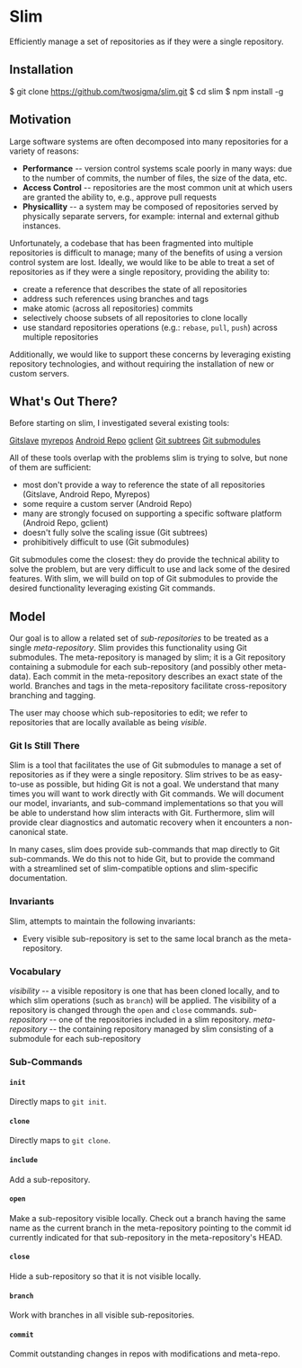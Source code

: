 <!--
    Copyright (c) 2016, Two Sigma Open Source
    All rights reserved.

    Redistribution and use in source and binary forms, with or without
    modification, are permitted provided that the following conditions are met:

    * Redistributions of source code must retain the above copyright notice,
      this list of conditions and the following disclaimer.

    * Redistributions in binary form must reproduce the above copyright notice,
      this list of conditions and the following disclaimer in the documentation
      and/or other materials provided with the distribution.

    * Neither the name of slim nor the names of its
      contributors may be used to endorse or promote products derived from
      this software without specific prior written permission.

    THIS SOFTWARE IS PROVIDED BY THE COPYRIGHT HOLDERS AND CONTRIBUTORS "AS IS"
    AND ANY EXPRESS OR IMPLIED WARRANTIES, INCLUDING, BUT NOT LIMITED TO, THE
    IMPLIED WARRANTIES OF MERCHANTABILITY AND FITNESS FOR A PARTICULAR PURPOSE
    ARE DISCLAIMED. IN NO EVENT SHALL THE COPYRIGHT HOLDER OR CONTRIBUTORS BE
    LIABLE FOR ANY DIRECT, INDIRECT, INCIDENTAL, SPECIAL, EXEMPLARY, OR
    CONSEQUENTIAL DAMAGES (INCLUDING, BUT NOT LIMITED TO, PROCUREMENT OF
    SUBSTITUTE GOODS OR SERVICES; LOSS OF USE, DATA, OR PROFITS; OR BUSINESS
    INTERRUPTION) HOWEVER CAUSED AND ON ANY THEORY OF LIABILITY, WHETHER IN
    CONTRACT, STRICT LIABILITY, OR TORT (INCLUDING NEGLIGENCE OR OTHERWISE)
    ARISING IN ANY WAY OUT OF THE USE OF THIS SOFTWARE, EVEN IF ADVISED OF THE
    POSSIBILITY OF SUCH DAMAGE.
-->

# Slim

Efficiently manage a set of repositories as if they were a single repository.

## Installation

$ git clone https://github.com/twosigma/slim.git
$ cd slim
$ npm install -g

## Motivation

Large software systems are often decomposed into many repositories for a
variety of reasons:

- __Performance__ --  version control systems scale poorly in many ways: due to
  the number of commits, the number of files, the size of the data, etc.
- __Access Control__ -- repositories are the most common unit at which users
  are granted the ability to, e.g., approve pull requests
- __Physicallity__ -- a system may be composed of repositories served by
  physically separate servers, for example: internal and external github
  instances.

Unfortunately, a codebase that has been fragmented into multiple repositories
is difficult to manage; many of the benefits of using a version control system
are lost.  Ideally, we would like to be able to treat a set of repositories as
if they were a single repository, providing the ability to:

- create a reference that describes the state of all repositories
- address such references using branches and tags
- make atomic (across all repositories) commits
- selectively choose subsets of all repositories to clone locally
- use standard repositories operations (e.g.: `rebase`, `pull`, `push`) across
  multiple repositories

Additionally, we would like to support these concerns by leveraging existing
repository technologies, and without requiring the installation of new or
custom servers.

## What's Out There?

Before starting on slim, I investigated several existing tools:

[Gitslave](http://gitslave.sourceforge.net)
[myrepos](https://myrepos.branchable.com)
[Android Repo](https://source.android.com/source/using-repo.html)
[gclient](http://dev.chromium.org/developers/how-tos/depottools#TOC-gclient)
[Git subtrees](https://git-scm.com/book/en/v1/Git-Tools-Subtree-Merging)
[Git submodules](https://git-scm.com/docs/git-submodule)

All of these tools overlap with the problems slim is trying to solve, but none
of them are sufficient:

- most don't provide a way to reference the state of all repositories
  (Gitslave, Android Repo, Myrepos)
- some require a custom server (Android Repo)
- many are strongly focused on supporting a specific software platform (Android
  Repo, gclient)
- doesn't fully solve the scaling issue (Git subtrees)
- prohibitively difficult to use (Git submodules)

Git submodules come the closest: they do provide the technical ability to solve
the problem, but are very difficult to use and lack some of the desired
features.  With slim, we will build on top of Git submodules to provide the
desired functionality leveraging existing Git commands.

## Model

Our goal is to allow a related set of *sub-repositories* to be treated as a
single *meta-repository*.  Slim provides this functionality using Git
submodules.  The meta-repository is managed by slim; it is a Git repository
containing a submodule for each sub-repository (and possibly other meta-data).
Each commit in the meta-repository describes an exact state of the world.
Branches and tags in the meta-repository facilitate cross-repository branching
and tagging.

The user may choose which sub-repositories to edit; we refer to repositories
that are locally available as being *visible*.

### Git Is Still There

Slim is a tool that facilitates the use of Git submodules to manage a set of
repositories as if they were a single repository.  Slim strives to be as
easy-to-use as possible, but hiding Git is not a goal.  We understand that many
times you will want to work directly with Git commands.  We will document our
model, invariants, and sub-command implementations so that you will be able to
understand how slim interacts with Git.  Furthermore, slim will provide clear
diagnostics and automatic recovery when it encounters a non-canonical state.

In many cases, slim does provide sub-commands that map directly to Git
sub-commands.  We do this not to hide Git, but to provide the command with a
streamlined set of slim-compatible options and slim-specific documentation.

### Invariants

Slim, attempts to maintain the following invariants:

- Every visible sub-repository is set to the same local branch as the
  meta-repository.

### Vocabulary

*visibility* -- a visible repository is one that has been cloned locally, and
to which slim operations (such as `branch`) will be applied.  The visibility
of a repository is changed through the `open` and `close` commands.
*sub-repository* -- one of the repositories included in a slim repository.
*meta-repository* -- the containing repository managed by slim consisting of a
submodule for each sub-repository

### Sub-Commands

#### `init`

Directly maps to `git init`.

#### `clone`

Directly maps to `git clone`.

#### `include`

Add a sub-repository.

#### `open`

Make a sub-repository visible locally.  Check out a branch having the same name
as the current branch in the meta-repository pointing to the commit id
currently indicated for that sub-repository in the meta-repository's HEAD.

#### `close`

Hide a sub-repository so that it is not visible locally.

#### `branch`

Work with branches in all visible sub-repositories.

#### `commit`

Commit outstanding changes in repos with modifications and meta-repo.
